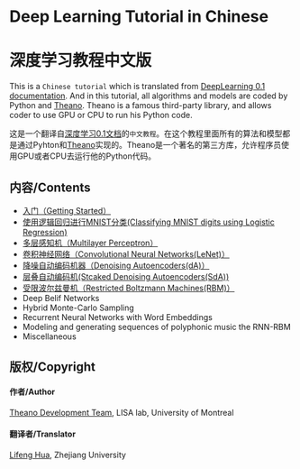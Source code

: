 Deep Learning Tutorial in Chinese
=================================
深度学习教程中文版
=================================

This is a `Chinese tutorial` which is translated from [DeepLearning 0.1 documentation](http://deeplearning.net/tutorial/contents.html#). And in this tutorial, all algorithms and models are coded by Python and [Theano](http://deeplearning.net/software/theano/index.html). Theano is a famous third-party library, and allows coder to use GPU or CPU to run his Python code.



这是一个翻译自[深度学习0.1文档](http://deeplearning.net/tutorial/contents.html)的`中文教程`。在这个教程里面所有的算法和模型都是通过Pyhton和[Theano](http://deeplearning.net/software/theano/index.html)实现的。Theano是一个著名的第三方库，允许程序员使用GPU或者CPU去运行他的Python代码。


## 内容/Contents

* [入门（Getting Started）](https://github.com/Syndrome777/DeepLearningTutorial/blob/master/1_Getting_Started_入门.md)
* [使用逻辑回归进行MNIST分类(Classifying MNIST digits using Logistic Regression)](https://github.com/Syndrome777/DeepLearningTutorial/blob/master/2_Classifying_MNIST_using_LR_逻辑回归进行MNIST分类.md)
* [多层感知机（Multilayer Perceptron）](https://github.com/Syndrome777/DeepLearningTutorial/blob/master/3_Multilayer_Perceptron_多层感知机.md)
* [卷积神经网络（Convolutional Neural Networks(LeNet)）](https://github.com/Syndrome777/DeepLearningTutorial/blob/master/4_Convoltional_Neural_Networks_LeNet_卷积神经网络.md)
* [降噪自动编码机器（Denoising Autoencoders(dA)）](https://github.com/Syndrome777/DeepLearningTutorial/blob/master/5_Denoising_Autoencoders_降噪自动编码.md)
* [层叠自动编码机(Stcaked Denoising Autoencoders(SdA))](https://github.com/Syndrome777/DeepLearningTutorial/blob/master/6_Stacked_Denoising_Autoencoders_层叠降噪自动编码机.md)
* [受限波尔兹曼机（Restricted Boltzmann Machines(RBM)）](https://github.com/Syndrome777/DeepLearningTutorial/blob/master/7_Restricted_Boltzmann_Machine_受限波尔兹曼机.md)
* Deep Belif Networks
* Hybrid Monte-Carlo Sampling
* Recurrent Neural Networks with Word Embeddings
* Modeling and generating sequences of polyphonic music the RNN-RBM
* Miscellaneous


## 版权/Copyright
#### 作者/Author
[Theano Development Team](http://deeplearning.net/tutorial/LICENSE.html), LISA lab, University of Montreal
#### 翻译者/Translator
[Lifeng Hua](https://github.com/Syndrome777), Zhejiang University









